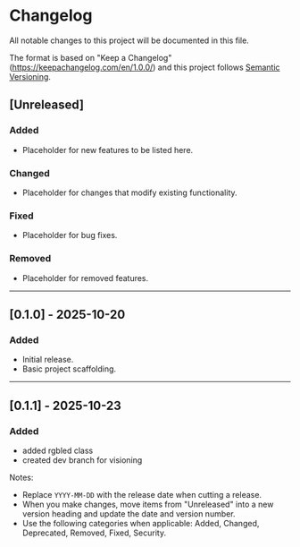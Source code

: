 # Changelog

All notable changes to this project will be documented in this file.

The format is based on "Keep a Changelog" (https://keepachangelog.com/en/1.0.0/)
and this project follows [Semantic Versioning](https://semver.org/).

## [Unreleased]

### Added
- Placeholder for new features to be listed here.

### Changed
- Placeholder for changes that modify existing functionality.

### Fixed
- Placeholder for bug fixes.

### Removed
- Placeholder for removed features.

---

## [0.1.0] - 2025-10-20
### Added
- Initial release.
- Basic project scaffolding.

---

## [0.1.1] - 2025-10-23
### Added
- added rgbled class
- created dev branch for visioning 

Notes:
- Replace `YYYY-MM-DD` with the release date when cutting a release.
- When you make changes, move items from "Unreleased" into a new version heading and update the date and version number.
- Use the following categories when applicable: Added, Changed, Deprecated, Removed, Fixed, Security.

